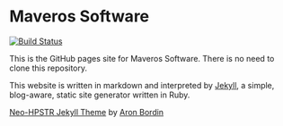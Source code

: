 # Maveros Software

[![Build Status](https://travis-ci.org/MaverosSoftware/maverossoftware.github.io.svg?branch=master)](https://travis-ci.org/MaverosSoftware/maverossoftware.github.io)

This is the GitHub pages site for Maveros Software. There is no need to clone this repository.

This website is written in markdown and interpreted by [Jekyll](https://jekyllrb.com), a simple, blog-aware, static site generator written in Ruby.

[Neo-HPSTR Jekyll Theme](https://github.com/aron-bordin/neo-hpstr-jekyll-theme) by [Aron Bordin](https://github.com/aron-bordin)
